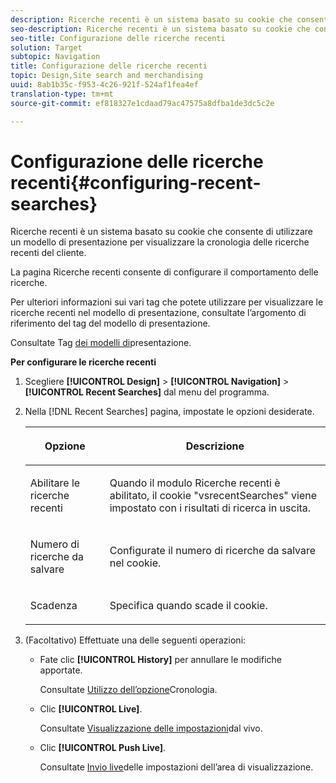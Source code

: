 ```yaml
---
description: Ricerche recenti è un sistema basato su cookie che consente di utilizzare un modello di presentazione per visualizzare la cronologia delle ricerche recenti del cliente.
seo-description: Ricerche recenti è un sistema basato su cookie che consente di utilizzare un modello di presentazione per visualizzare la cronologia delle ricerche recenti del cliente.
seo-title: Configurazione delle ricerche recenti
solution: Target
subtopic: Navigation
title: Configurazione delle ricerche recenti
topic: Design,Site search and merchandising
uuid: 8ab1b35c-f953-4c26-921f-524af1fea4ef
translation-type: tm+mt
source-git-commit: ef818327e1cdaad79ac47575a8dfba1de3dc5c2e

---
```



# Configurazione delle ricerche recenti{#configuring-recent-searches}

Ricerche recenti è un sistema basato su cookie che consente di utilizzare un modello di presentazione per visualizzare la cronologia delle ricerche recenti del cliente.

La pagina Ricerche recenti consente di configurare il comportamento delle ricerche.

Per ulteriori informazioni sui vari tag che potete utilizzare per visualizzare le ricerche recenti nel modello di presentazione, consultate l’argomento di riferimento del tag del modello di presentazione.

Consultate Tag [dei modelli di](../c-appendices/c-templates.md#reference_F1BBF616BCEC4AD7B2548ECD3CA74C64)presentazione.

**Per configurare le ricerche recenti**

1. Scegliere **[!UICONTROL Design]** > **[!UICONTROL Navigation]** > **[!UICONTROL Recent Searches]** dal menu del programma.
1. Nella [!DNL Recent Searches] pagina, impostate le opzioni desiderate.

   <!-- 
   
   r_recent_searches_options.xml
   
   -->

   <table> 
    <thead> 
      <tr> 
      <th colname="col1" class="entry"> <p>Opzione </p> </th> 
      <th colname="col2" class="entry"> <p>Descrizione </p> </th> 
      </tr> 
    </thead>
    <tbody> 
      <tr> 
      <td colname="col1"> <p>Abilitare le ricerche recenti </p> </td> 
      <td colname="col2"> <p> Quando il modulo Ricerche recenti è abilitato, il cookie "vsrecentSearches" viene impostato con i risultati di ricerca in uscita. </p> </td> 
      </tr> 
      <tr> 
      <td colname="col1"> <p>Numero di ricerche da salvare </p> </td> 
      <td colname="col2"> <p>Configurate il numero di ricerche da salvare nel cookie. </p> </td> 
      </tr> 
      <tr> 
      <td colname="col1"> <p>Scadenza </p> </td> 
      <td colname="col2"> <p>Specifica quando scade il cookie. </p> </td> 
      </tr> 
    </tbody> 
    </table>

1. (Facoltativo) Effettuate una delle seguenti operazioni:

   * Fate clic **[!UICONTROL History]** per annullare le modifiche apportate.

      Consultate [Utilizzo dell’opzione](../t-using-the-history-option.md#task_70DD3F87A67242BBBD2CB27156F43002)Cronologia.

   * Clic **[!UICONTROL Live]**.

      Consultate [Visualizzazione delle impostazioni](../c-about-staging.md#task_401A0EBDB5DB4D4CA933CBA7BECDC10F)dal vivo.

   * Clic **[!UICONTROL Push Live]**.

      Consultate [Invio live](../c-about-staging.md#task_44306783B4C0408AAA58B471DAF2D9A4)delle impostazioni dell’area di visualizzazione.

